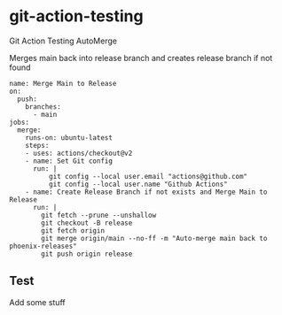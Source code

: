 # git-action-testing
Git Action Testing AutoMerge

Merges main back into release branch and creates release branch if not found

```
name: Merge Main to Release
on:
  push:
    branches:
      - main
jobs:
  merge:
    runs-on: ubuntu-latest
    steps:
    - uses: actions/checkout@v2
    - name: Set Git config
      run: |
          git config --local user.email "actions@github.com"
          git config --local user.name "Github Actions"
    - name: Create Release Branch if not exists and Merge Main to Release
      run: |
        git fetch --prune --unshallow
        git checkout -B release
        git fetch origin
        git merge origin/main --no-ff -m "Auto-merge main back to phoenix-releases"
        git push origin release

```

## Test
Add some stuff